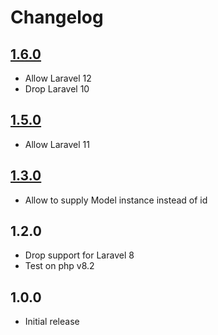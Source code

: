 # Changelog

## [1.6.0](https://github.com/ankurk91/laravel-shopping-cart/compare/1.5.0...1.6.0)

* Allow Laravel 12
* Drop Laravel 10

## [1.5.0](https://github.com/ankurk91/laravel-shopping-cart/compare/1.4.0...1.5.0)

* Allow Laravel 11

## [1.3.0](https://github.com/ankurk91/laravel-shopping-cart/compare/1.2.0...1.3.0)

* Allow to supply Model instance instead of id

## 1.2.0

* Drop support for Laravel 8
* Test on php v8.2

## 1.0.0

* Initial release
